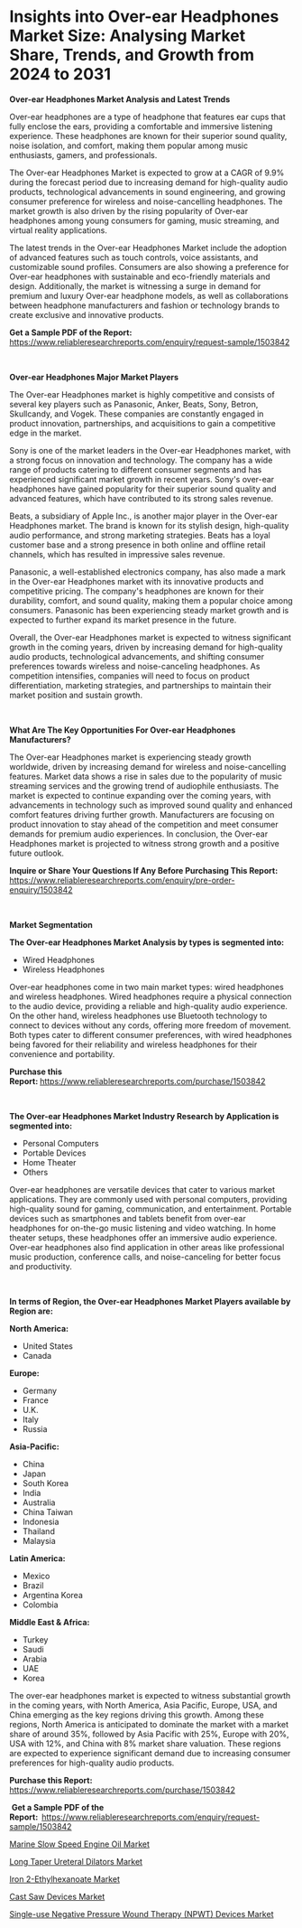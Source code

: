 <p><h1>Insights into Over-ear Headphones Market Size: Analysing Market Share, Trends, and Growth from 2024 to 2031</h1></p><p><strong>Over-ear Headphones Market Analysis and Latest Trends</strong></p>
<p><p>Over-ear headphones are a type of headphone that features ear cups that fully enclose the ears, providing a comfortable and immersive listening experience. These headphones are known for their superior sound quality, noise isolation, and comfort, making them popular among music enthusiasts, gamers, and professionals.</p><p>The Over-ear Headphones Market is expected to grow at a CAGR of 9.9% during the forecast period due to increasing demand for high-quality audio products, technological advancements in sound engineering, and growing consumer preference for wireless and noise-cancelling headphones. The market growth is also driven by the rising popularity of Over-ear headphones among young consumers for gaming, music streaming, and virtual reality applications.</p><p>The latest trends in the Over-ear Headphones Market include the adoption of advanced features such as touch controls, voice assistants, and customizable sound profiles. Consumers are also showing a preference for Over-ear headphones with sustainable and eco-friendly materials and design. Additionally, the market is witnessing a surge in demand for premium and luxury Over-ear headphone models, as well as collaborations between headphone manufacturers and fashion or technology brands to create exclusive and innovative products.</p></p>
<p><strong>Get a Sample PDF of the Report:&nbsp;</strong> <a href="https://www.reliableresearchreports.com/enquiry/request-sample/1503842">https://www.reliableresearchreports.com/enquiry/request-sample/1503842</a></p>
<p>&nbsp;</p>
<p><strong>Over-ear Headphones Major Market Players</strong></p>
<p><p>The Over-ear Headphones market is highly competitive and consists of several key players such as Panasonic, Anker, Beats, Sony, Betron, Skullcandy, and Vogek. These companies are constantly engaged in product innovation, partnerships, and acquisitions to gain a competitive edge in the market.</p><p>Sony is one of the market leaders in the Over-ear Headphones market, with a strong focus on innovation and technology. The company has a wide range of products catering to different consumer segments and has experienced significant market growth in recent years. Sony's over-ear headphones have gained popularity for their superior sound quality and advanced features, which have contributed to its strong sales revenue.</p><p>Beats, a subsidiary of Apple Inc., is another major player in the Over-ear Headphones market. The brand is known for its stylish design, high-quality audio performance, and strong marketing strategies. Beats has a loyal customer base and a strong presence in both online and offline retail channels, which has resulted in impressive sales revenue.</p><p>Panasonic, a well-established electronics company, has also made a mark in the Over-ear Headphones market with its innovative products and competitive pricing. The company's headphones are known for their durability, comfort, and sound quality, making them a popular choice among consumers. Panasonic has been experiencing steady market growth and is expected to further expand its market presence in the future.</p><p>Overall, the Over-ear Headphones market is expected to witness significant growth in the coming years, driven by increasing demand for high-quality audio products, technological advancements, and shifting consumer preferences towards wireless and noise-canceling headphones. As competition intensifies, companies will need to focus on product differentiation, marketing strategies, and partnerships to maintain their market position and sustain growth.</p></p>
<p>&nbsp;</p>
<p><strong>What Are The Key Opportunities For Over-ear Headphones Manufacturers?</strong></p>
<p><p>The Over-ear Headphones market is experiencing steady growth worldwide, driven by increasing demand for wireless and noise-cancelling features. Market data shows a rise in sales due to the popularity of music streaming services and the growing trend of audiophile enthusiasts. The market is expected to continue expanding over the coming years, with advancements in technology such as improved sound quality and enhanced comfort features driving further growth. Manufacturers are focusing on product innovation to stay ahead of the competition and meet consumer demands for premium audio experiences. In conclusion, the Over-ear Headphones market is projected to witness strong growth and a positive future outlook.</p></p>
<p><strong>Inquire or Share Your Questions If Any Before Purchasing This Report:</strong> <a href="https://www.reliableresearchreports.com/enquiry/pre-order-enquiry/1503842">https://www.reliableresearchreports.com/enquiry/pre-order-enquiry/1503842</a></p>
<p>&nbsp;</p>
<p><strong>Market Segmentation</strong></p>
<p><strong>The Over-ear Headphones Market Analysis by types is segmented into:</strong></p>
<p><ul><li>Wired Headphones</li><li>Wireless Headphones</li></ul></p>
<p><p>Over-ear headphones come in two main market types: wired headphones and wireless headphones. Wired headphones require a physical connection to the audio device, providing a reliable and high-quality audio experience. On the other hand, wireless headphones use Bluetooth technology to connect to devices without any cords, offering more freedom of movement. Both types cater to different consumer preferences, with wired headphones being favored for their reliability and wireless headphones for their convenience and portability.</p></p>
<p><strong>Purchase this Report:&nbsp;</strong><a href="https://www.reliableresearchreports.com/purchase/1503842">https://www.reliableresearchreports.com/purchase/1503842</a></p>
<p>&nbsp;</p>
<p><strong>The Over-ear Headphones Market Industry Research by Application is segmented into:</strong></p>
<p><ul><li>Personal Computers</li><li>Portable Devices</li><li>Home Theater</li><li>Others</li></ul></p>
<p><p>Over-ear headphones are versatile devices that cater to various market applications. They are commonly used with personal computers, providing high-quality sound for gaming, communication, and entertainment. Portable devices such as smartphones and tablets benefit from over-ear headphones for on-the-go music listening and video watching. In home theater setups, these headphones offer an immersive audio experience. Over-ear headphones also find application in other areas like professional music production, conference calls, and noise-canceling for better focus and productivity.</p></p>
<p>&nbsp;</p>
<p><strong>In terms of Region, the Over-ear Headphones Market Players available by Region are:</strong></p>
<p>
    <p> <strong> North America: </strong>
        <ul>
            <li>United States</li>
            <li>Canada</li>
        </ul>
        </p> 
    <p> <strong> Europe: </strong>
        <ul>
            <li>Germany</li>
            <li>France</li>
            <li>U.K.</li>
            <li>Italy</li>
            <li>Russia</li>
        </ul>
        </p> 
    <p> <strong> Asia-Pacific: </strong>
        <ul>
            <li>China</li>
            <li>Japan</li>
            <li>South Korea</li>
            <li>India</li>
            <li>Australia</li>
            <li>China Taiwan</li>
            <li>Indonesia</li>
            <li>Thailand</li>
            <li>Malaysia</li>
        </ul>
        </p> 
    <p> <strong> Latin America: </strong>
        <ul>
            <li>Mexico</li>
            <li>Brazil</li>
            <li>Argentina Korea</li>
            <li>Colombia</li>
        </ul>
        </p> 
    <p> <strong> Middle East & Africa: </strong>
        <ul>
            <li>Turkey</li>
            <li>Saudi</li>
            <li>Arabia</li>
            <li>UAE</li>
            <li>Korea</li>
        </ul>
    </p>
    </p>
<p><p>The over-ear headphones market is expected to witness substantial growth in the coming years, with North America, Asia Pacific, Europe, USA, and China emerging as the key regions driving this growth. Among these regions, North America is anticipated to dominate the market with a market share of around 35%, followed by Asia Pacific with 25%, Europe with 20%, USA with 12%, and China with 8% market share valuation. These regions are expected to experience significant demand due to increasing consumer preferences for high-quality audio products.</p></p>
<p><strong>Purchase this Report: </strong><a href="https://www.reliableresearchreports.com/purchase/1503842">https://www.reliableresearchreports.com/purchase/1503842</a></p>
<p>&nbsp;<strong>Get a Sample PDF of the Report:&nbsp;&nbsp;</strong><a href="https://www.reliableresearchreports.com/enquiry/request-sample/1503842">https://www.reliableresearchreports.com/enquiry/request-sample/1503842</a></p>
<p><strong></strong></p>
<p><p><a href="https://github.com/JameTravis/Market-Research-Report-List-3/blob/main/marine-slow-speed-engine-oil-market.md">Marine Slow Speed Engine Oil Market</a></p><p><a href="https://medium.com/p/a89319713f84/edit">Long Taper Ureteral Dilators Market</a></p><p><a href="https://github.com/lataunyatinikmelvin59ilbd0dv/Market-Research-Report-List-1/blob/main/iron-2-ethylhexanoate-market.md">Iron 2-Ethylhexanoate Market</a></p><p><a href="https://medium.com/p/05ddd128dea8/edit">Cast Saw Devices Market</a></p><p><a href="https://medium.com/p/0f869468f95d/edit">Single-use Negative Pressure Wound Therapy (NPWT) Devices Market</a></p></p>